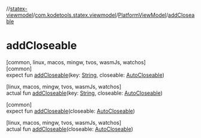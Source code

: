 //[statex-viewmodel](../../../index.md)/[com.kodetools.statex.viewmodel](../index.md)/[PlatformViewModel](index.md)/[addCloseable](add-closeable.md)

# addCloseable

[common, linux, macos, mingw, tvos, wasmJs, watchos]\
[common]\
expect fun [addCloseable](add-closeable.md)(key: [String](https://kotlinlang.org/api/core/kotlin-stdlib/kotlin/-string/index.html), closeable: [AutoCloseable](https://kotlinlang.org/api/core/kotlin-stdlib/kotlin/-auto-closeable/index.html))

[linux, macos, mingw, tvos, wasmJs, watchos]\
actual fun [addCloseable](add-closeable.md)(key: [String](https://kotlinlang.org/api/core/kotlin-stdlib/kotlin/-string/index.html), closeable: [AutoCloseable](https://kotlinlang.org/api/core/kotlin-stdlib/kotlin/-auto-closeable/index.html))

[common]\
expect fun [addCloseable](add-closeable.md)(closeable: [AutoCloseable](https://kotlinlang.org/api/core/kotlin-stdlib/kotlin/-auto-closeable/index.html))

[linux, macos, mingw, tvos, wasmJs, watchos]\
actual fun [addCloseable](add-closeable.md)(closeable: [AutoCloseable](https://kotlinlang.org/api/core/kotlin-stdlib/kotlin/-auto-closeable/index.html))
